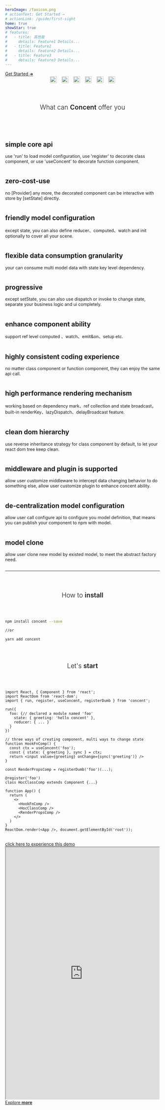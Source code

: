 ```yaml
---
heroImage: /favicon.png
# actionText: Get Started →
# actionLink: /guide/first-sight
home: true
showStar: true
# features:
#   - title: 高性能
#     details: Feature1 Details...
#   - title: Feature2
#     details: Feature2 Details...
#   - title: Feature3
#     details: Feature3 Details...
---
```


<a class="getStarted" href="./guide/first-sight">
  Get Started ➜
</a>


<div style="display:flex; flex-wrap: wrap; justify-content: center;">

  <a href='https://www.npmjs.com/package/concent' style='margin: 0 0.5rem;'>
  <img src='https://img.shields.io/github/package-json/v/concentjs/concent/master.svg?label=npm%20version' alt='npm version' height='22px' style="max-width:200px;"/>
  </a>

  <a href='#' style='margin: 0 0.5rem;'>
  <img src='https://img.shields.io/npm/dw/concent.svg?label=downloads' alt='downloads' height='22px'  style="max-width:200px;"/>
  </a>

  <a href='#' style='margin: 0 0.5rem;'>
  <img src='https://img.shields.io/github/commit-activity/m/concentjs/concent.svg' alt='commit activity' height='22px' style="max-width:200px;"/>
  </a>

  <a href='#' style='margin: 0 0.5rem;'>
  <img src='https://img.shields.io/npm/l/concent.svg' alt='license:MIT' height='22px' style="max-width:200px;" />
  </a>

  <a href='#' style='margin: 0 0.5rem;'>
  <img src='https://img.shields.io/github/followers/fantasticsoul.svg?style=social' alt='followers' height='22px' style="max-width:200px;" />
  </a>

  <a href='https://github.com/concentjs/concent' target="blink" style='margin: 0 0.5rem;'>
  <img src='https://img.shields.io/github/stars/concentjs/concent.svg?style=social' alt='concent star' height='22px' style="max-width:200px;"/>
  </a>
</div>

<h2 style="font-weight:300; width:100%; text-align:center; margin: 66px 0;">What can <span style="font-weight:600;" >Concent</span> offer you</h2>
<div style="display:flex; justify-content:flex-start; flex-flow: row wrap;">

  <div class="featureWrap">
    <div class="featureImgBase featureImg1 fibs1"></div>
    <h2>simple core api</h2>
    <p class="featureContent">
      use 'run' to load model configuration, use 'register' to decorate class component, or use 'useConcent' to decorate function component.
    </p>
  </div>

  <div class="featureWrap">
    <div class="featureImgBase featureImg2 fibs2"></div>
    <h2>zero-cost-use</h2>
    <p class="featureContent">
      no [Provider] any more, the decorated component can be interactive with store by [setState] directly.
    </p>
  </div>

  <div class="featureWrap">
    <div class="featureImgBase featureImg3 fibs3"></div>
    <h2>friendly model configuration</h2>
    <p class="featureContent">
      except state, you can also define reducer、computed、watch and init optionally to cover all your scene.
    </p>
  </div>

  <div class="featureWrap">
    <div class="featureImgBase featureImg4 fibs4"></div>
    <h2>flexible data consumption granularity</h2>
    <p class="featureContent">
      your can consume multi model data with state key level dependency.
    </p>
  </div>

  <div class="featureWrap">
    <div class="featureImgBase featureImg5 fibs4"></div>
    <h2>progressive</h2>
    <p class="featureContent">
      except setState, you can also use dispatch or invoke to change state, separate your business logic and ui completely.
    </p>
  </div>

  <div class="featureWrap">
    <div class="featureImgBase featureImg6 fibs3"></div>
    <h2>enhance component ability</h2>
    <p class="featureContent">
      support ref level computed 、watch、emit&on、setup etc.
    </p>
  </div>

  <div class="featureWrap">
    <div class="featureImgBase featureImg7 fibs2"></div>
    <h2>highly consistent coding experience</h2>
    <p class="featureContent">
      no matter class component or function component, they can enjoy the same api call.
    </p>
  </div>

  <div class="featureWrap">
    <div class="featureImgBase featureImg8 fibs1"></div>
    <h2>high performance rendering mechanism</h2>
    <p class="featureContent">
      working based on dependency mark、ref collection and state broadcast，built-in renderKey、lazyDispatch、delayBroadcast feature.
    </p>
  </div>

  <div class="featureWrap">
    <div class="featureImgBase featureImg9 fibs1"></div>
    <h2>clean dom hierarchy</h2>
    <p class="featureContent">
      use reverse inheritance strategy for class component by default, to let your react dom tree keep clean.
    </p>
  </div>

  <div class="featureWrap">
    <div class="featureImgBase featureImg10 fibs2"></div>
    <h2>middleware and plugin is supported</h2>
    <p class="featureContent">
      allow user customize middleware to intercept data changing behavior to do something else, allow user customize plugin to enhance concent ability.
    </p>
  </div>

  <div class="featureWrap">
    <div class="featureImgBase featureImg11 fibs3"></div>
    <h2>de-centralization model configuration</h2>
    <p class="featureContent">
      allow user call configure api to configure you model definition, that means you can publish your component to npm with model.
    </p>
  </div>

  <div class="featureWrap">
    <div class="featureImgBase featureImg12 fibs4"></div>
    <h2>model clone</h2>
    <p class="featureContent">
      allow user clone new model by existed model, to meet the abstract factory need.
    </p>
  </div>

</div>

___
<h2 style="font-weight:300; width:100%; text-align:center; margin: 66px 0;">
  How to <span style="font-weight:600;" >install</span>
</h2>

```bash
npm install concent --save

//or 

yarn add concent
```

<!-- <div style="text-align: center;">
  <img src="/img/install-concent.png" width="780px" style="margin:0 auto"/>
</div> -->

<h2 style="font-weight:300; width:100%; text-align:center; margin: 66px 0;">
  Let's <span style="font-weight:600;" >start</span>
</h2>

```js{3}
import React, { Component } from 'react';
import ReactDom from 'react-dom';
import { run, register, useConcent, registerDumb } from 'concent';

run({
  foo: {// declared a module named 'foo'
    state: { greeting: 'hello concent' },
    reducer: { ... }
  }
})

// three ways of creating component, multi ways to change state
function HookFnComp() {
  const ctx = useConcent('foo');
  const { state: { greeting }, sync } = ctx;
  return <input value={greeting} onChange={sync('greeting')} />
}

const RenderPropsComp = registerDumb('foo')(...);

@register('foo')
class HocClassComp extends Component {...}

function App() {
  return (
    <>
      <HookFnComp />
      <HocClassComp />
      <RenderPropsComp />
    </>
  )
}
ReactDom.render(<App />, document.getElementById('root'));
```
<br />
<a class="seeDemoCode cake" href="https://stackblitz.com/edit/concent-doc-home-demo">click here to experience this demo</a>
<div style="width:100%;display:flex;">
<iframe style="width:1200px;height:820px;margin:0 auto" src="https://stackblitz.com/edit/concent-doc-home-demo"></iframe>
</div>


<a class="exploreMore" href="./guide/first-sight">
  Explore <span style="font-weight:600;">more</span>
</a>


